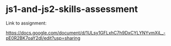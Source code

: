# js1-and-js2-skills-assessment
Link to assignment:

https://docs.google.com/document/d/1ULsy1GFLxhC7h9DxCYLYNYvmXjL_-pE0R2BK7oaY2dI/edit?usp=sharing
